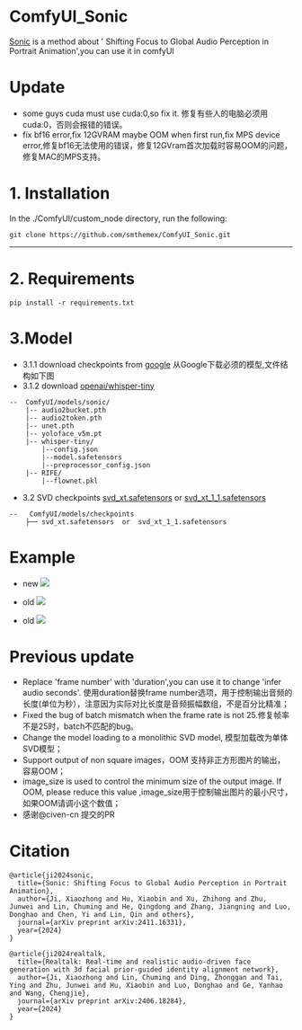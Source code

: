 # ComfyUI_Sonic
[Sonic](https://github.com/jixiaozhong/Sonic) is a method about ' Shifting Focus to Global Audio Perception in Portrait Animation',you can use it in comfyUI

# Update
* some guys cuda must use  cuda:0,so fix it. 修复有些人的电脑必须用cuda:0，否则会报错的错误。
* fix bf16 error,fix 12GVRAM maybe OOM when first run,fix MPS device error,修复bf16无法使用的错误，修复12GVram首次加载时容易OOM的问题，修复MAC的MPS支持。

# 1. Installation

In the ./ComfyUI/custom_node directory, run the following:   
```
git clone https://github.com/smthemex/ComfyUI_Sonic.git
```
---

# 2. Requirements  

```
pip install -r requirements.txt
```

# 3.Model
* 3.1.1 download  checkpoints  from [google](https://drive.google.com/drive/folders/1oe8VTPUy0-MHHW2a_NJ1F8xL-0VN5G7W) 从Google下载必须的模型,文件结构如下图
* 3.1.2 download [openai/whisper-tiny](https://huggingface.co/openai/whisper-tiny/tree/main)
```
--  ComfyUI/models/sonic/
    |-- audio2bucket.pth
    |-- audio2token.pth
    |-- unet.pth
    |-- yoloface_v5m.pt
    |-- whisper-tiny/
        |--config.json
        |--model.safetensors
        |--preprocessor_config.json
    |-- RIFE/
        |--flownet.pkl
```
*  3.2 SVD checkpoints  [svd_xt.safetensors](https://huggingface.co/stabilityai/stable-video-diffusion-img2vid-xt)  or [svd_xt_1_1.safetensors](https://huggingface.co/stabilityai/stable-video-diffusion-img2vid-xt-1-1)    

```
--   ComfyUI/models/checkpoints
    ├── svd_xt.safetensors  or  svd_xt_1_1.safetensors
```

# Example
* new
![](https://github.com/smthemex/ComfyUI_Sonic/blob/main/example_workflows/example_0516.png)

* old
![](https://github.com/smthemex/ComfyUI_Sonic/blob/main/example_workflows/exampleB.png)
* old
![](https://github.com/smthemex/ComfyUI_Sonic/blob/main/example_workflows/exampleA.png)

# Previous update
* Replace 'frame number' with 'duration',you can use it to change 'infer audio seconds'. 使用duration替换frame number选项，用于控制输出音频的长度(单位为秒），注意因为实际对比长度是音频振幅数组，不是百分比精准；
* Fixed the bug of batch mismatch when the frame rate is not 25.修复帧率不是25时，batch不匹配的bug。
* Change the model loading to a monolithic SVD model, 模型加载改为单体SVD模型；  
* Support output of non square images，OOM 支持非正方形图片的输出，容易OOM；
* image_size is used to control the minimum size of the output image. If OOM, please reduce this value ,image_size用于控制输出图片的最小尺寸，如果OOM请调小这个数值；
* 感谢@civen-cn 提交的PR


# Citation
```
@article{ji2024sonic,
  title={Sonic: Shifting Focus to Global Audio Perception in Portrait Animation},
  author={Ji, Xiaozhong and Hu, Xiaobin and Xu, Zhihong and Zhu, Junwei and Lin, Chuming and He, Qingdong and Zhang, Jiangning and Luo, Donghao and Chen, Yi and Lin, Qin and others},
  journal={arXiv preprint arXiv:2411.16331},
  year={2024}
}

@article{ji2024realtalk,
  title={Realtalk: Real-time and realistic audio-driven face generation with 3d facial prior-guided identity alignment network},
  author={Ji, Xiaozhong and Lin, Chuming and Ding, Zhonggan and Tai, Ying and Zhu, Junwei and Hu, Xiaobin and Luo, Donghao and Ge, Yanhao and Wang, Chengjie},
  journal={arXiv preprint arXiv:2406.18284},
  year={2024}
}
```
